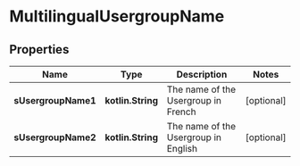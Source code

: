 
# MultilingualUsergroupName

## Properties
| Name | Type | Description | Notes |
| ------------ | ------------- | ------------- | ------------- |
| **sUsergroupName1** | **kotlin.String** | The name of the Usergroup in French |  [optional] |
| **sUsergroupName2** | **kotlin.String** | The name of the Usergroup in English |  [optional] |



